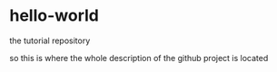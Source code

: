 # hello-world
the tutorial repository

so this is where the whole description of the github project is located
